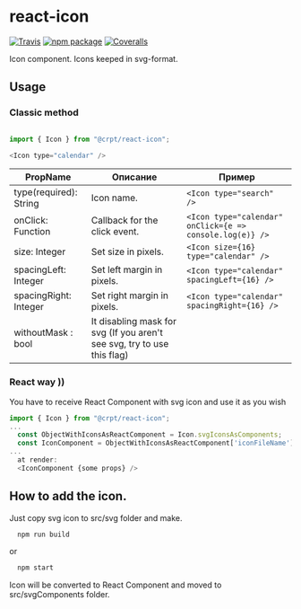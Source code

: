 # react-icon

[![Travis][build-badge]][build]
[![npm package][npm-badge]][npm]
[![Coveralls][coveralls-badge]][coveralls]

Icon component. Icons keeped in svg-format.

## Usage

### Classic method
```javascript

import { Icon } from "@crpt/react-icon";

<Icon type="calendar" />

```

| PropName | Описание | Пример |
|---|---|---|
| type(required): String | Icon name. | `<Icon type="search" />` |
| onClick: Function  | Callback for the click event. |  `<Icon type="calendar" onClick={e => console.log(e)} />` |
| size: Integer  | Set size in pixels. |  `<Icon size={16} type="calendar" />` |
| spacingLeft: Integer  | Set left margin in pixels. |  `<Icon type="calendar" spacingLeft={16} />` |
| spacingRight: Integer  | Set right margin in pixels. |  `<Icon type="calendar" spacingRight={16} />` |
| withoutMask : bool | It disabling mask for svg (If you aren't see svg, try to use this flag) | |

### React way ))
  You have to receive React Component with svg icon and use it as you wish
```javascript
import { Icon } from "@crpt/react-icon";
...
  const ObjectWithIconsAsReactComponent = Icon.svgIconsAsComponents;
  const IconComponent = ObjectWithIconsAsReactComponent['iconFileName'];
...  
  at render:
  <IconComponent {some props} />
```

## How to add the icon.
  Just copy svg icon to src/svg folder and make. 
```javascript
  npm run build
```
or
```javascript
  npm start
```
 Icon will be converted to React Component and moved to src/svgComponents folder.
 
[build-badge]: https://img.shields.io/travis/crptteam/react-icon/master.png?style=flat-square
[build]: https://travis-ci.org/crptteam/react-icon

[npm-badge]: https://img.shields.io/npm/v/npm-package.png?style=flat-square
[npm]: https://www.npmjs.org/package/npm-package

[coveralls-badge]: https://img.shields.io/coveralls/user/repo/master.png?style=flat-square
[coveralls]: https://coveralls.io/github/user/repo
